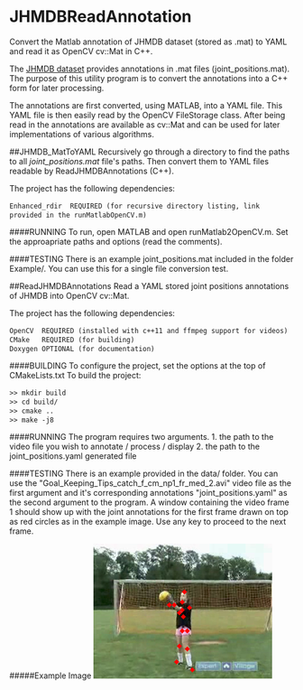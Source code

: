 # JHMDBReadAnnotation
Convert the Matlab annotation of JHMDB dataset (stored as .mat) to YAML and read it as OpenCV cv::Mat in C++.

The [JHMDB dataset](http://jhmdb.is.tue.mpg.de "JHMBD Dataset") provides annotations in .mat files (joint_positions.mat). The purpose of this utility program is to convert the annotations into a C++ form for later processing. 

The annotations are first converted, using MATLAB, into a YAML file. This YAML file is then easily read by the OpenCV FileStorage class. After being read in the annotations are available as cv::Mat and can be used for later implementations of various algorithms.

##JHMDB_MatToYAML
Recursively go through a directory to find the paths to all *joint_positions.mat* file's paths. Then convert them to YAML files readable by ReadJHMDBAnnotations (C++).

The project has the following dependencies:
    
    Enhanced_rdir  REQUIRED (for recursive directory listing, link provided in the runMatlabOpenCV.m)

####RUNNING
To run, open MATLAB and open runMatlab2OpenCV.m. Set the approapriate paths and options (read the comments).

####TESTING
There is an example joint_positions.mat included in the folder Example/. You can use this for a single file conversion test.

##ReadJHMDBAnnotations
Read a YAML stored joint positions annotations of JHMDB into OpenCV cv::Mat.

The project has the following dependencies:
    
    OpenCV  REQUIRED (installed with c++11 and ffmpeg support for videos)
    CMake   REQUIRED (for building)
    Doxygen OPTIONAL (for documentation)

####BUILDING
To configure the project, set the options at the top of CMakeLists.txt
To build the project:

    >> mkdir build
    >> cd build/
    >> cmake ..
    >> make -j8
	
####RUNNING
The program requires two arguments.
	1. the path to the video file you wish to annotate / process / display
	2. the path to the joint_positions.yaml generated file
	
####TESTING
There is an example provided in the data/ folder. You can use the "Goal_Keeping_Tips_catch_f_cm_np1_fr_med_2.avi" video file as the first argument and it's corresponding annotations "joint_positions.yaml" as the second argument to the program.
A window containing the video frame 1 should show up with the joint annotations for the first frame drawn on top as red circles as in the example image. Use any key to proceed to the next frame. 

#####Example Image
![Example image](/ReadJHMDBAnnotations/data/example_image/example.png)
